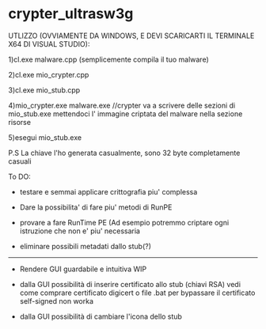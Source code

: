 # crypter_ultrasw3g
UTLIZZO (OVVIAMENTE DA WINDOWS, E DEVI SCARICARTI IL TERMINALE X64 DI VISUAL STUDIO):

1)cl.exe malware.cpp (semplicemente compila il tuo malware)

2)cl.exe mio_crypter.cpp

3)cl.exe mio_stub.cpp

4)mio_crypter.exe malware.exe  //crypter va a scrivere delle sezioni di mio_stub.exe mettendoci l' immagine criptata del malware nella sezione risorse

5)esegui mio_stub.exe


P.S La chiave l'ho generata casualmente, sono 32 byte completamente casuali



To DO:

- testare e semmai applicare crittografia piu' complessa

- Dare la possibilita' di fare piu' metodi di RunPE

- provare  a fare RunTime PE (Ad esempio potremmo criptare ogni istruzione che non e' piu' necessaria

- eliminare possibili metadati dallo stub(?)

- ---------------------------------------------- -

- Rendere GUI guardabile e intuitiva
    WIP

- dalla GUI possibilità di inserire certificato allo stub (chiavi RSA)
    vedi come comprare certificato digicert o file .bat per bypassare
    il certificato self-signed non worka 
    
- dalla GUI possibilità di cambiare l'icona dello stub
